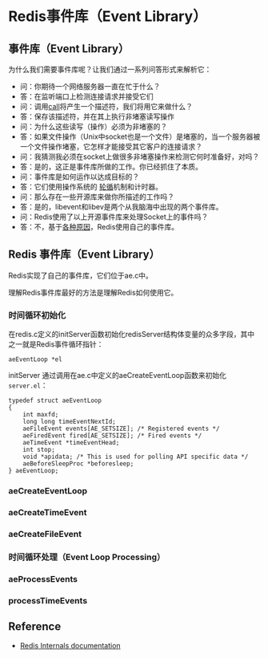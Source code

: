 # Redis事件库（Event Library）
## 事件库（Event Library）
为什么我们需要事件库呢？让我们通过一系列问答形式来解析它：
+ 问：你期待一个网络服务器一直在忙于什么？
+ 答：在监听端口上检测连接请求并接受它们
+ 问：调用[call](http://man.cx/accept%282%29%20accept)将产生一个描述符，我们将用它来做什么？
+ 答：保存该描述符，并在其上执行非堵塞读写操作
+ 问：为什么这些读写（操作）必须为非堵塞的？
+ 答：如果文件操作（Unix中socket也是一个文件）是堵塞的，当一个服务器被一个文件操作堵塞，它怎样才能接受其它客户的连接请求？
+ 问：我猜测我必须在socket上做很多非堵塞操作来检测它何时准备好，对吗？
+ 答：是的，这正是事件库所做的工作。你已经抓住了本质。
+ 问：事件库是如何运作以达成目标的？
+ 答：它们使用操作系统的 [轮循](http://www.devshed.com/c/a/BrainDump/Linux-Files-and-the-Event-Poll-Interface/)机制和计时器。
+ 问：那么存在一些开源库来做你所描述的工作吗？
+ 答：是的，libevent和libev是两个从我脑海中出现的两个事件库。
+ 问：Redis使用了以上开源事件库来处理Socket上的事件吗？
+ 答：不，基于[各种原因](http://groups.google.com/group/redis-db/browse_thread/thread/b52814e9ef15b8d0/)，Redis使用自己的事件库。
## Redis 事件库（Event Library）
Redis实现了自己的事件库，它们位于ae.c中。

理解Redis事件库最好的方法是理解Redis如何使用它。
### 时间循环初始化
在redis.c定义的initServer函数初始化redisServer结构体变量的众多字段，其中之一就是Redis事件循环指针：
```
aeEventLoop *el
```
initServer 通过调用在ae.c中定义的aeCreateEventLoop函数来初始化`server.el`： 
```
typedef struct aeEventLoop
{
    int maxfd;
    long long timeEventNextId;
    aeFileEvent events[AE_SETSIZE]; /* Registered events */
    aeFiredEvent fired[AE_SETSIZE]; /* Fired events */
    aeTimeEvent *timeEventHead;
    int stop;
    void *apidata; /* This is used for polling API specific data */
    aeBeforeSleepProc *beforesleep;
} aeEventLoop;
```
 ### aeCreateEventLoop
### aeCreateTimeEvent
### aeCreateFileEvent
### 时间循环处理（Event Loop Processing）
### aeProcessEvents
### processTimeEvents

## Reference
- [Redis Internals documentation](https://redis.io/topics/internals)
